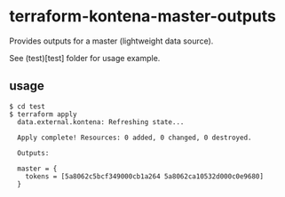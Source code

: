 # terraform-kontena-master-outputs

Provides outputs for a master (lightweight data source).

See (test)[test] folder for usage example.

## usage

    $ cd test
    $ terraform apply
      data.external.kontena: Refreshing state...

      Apply complete! Resources: 0 added, 0 changed, 0 destroyed.

      Outputs:

      master = {
        tokens = [5a8062c5bcf349000cb1a264 5a8062ca10532d000c0e9680]
      }